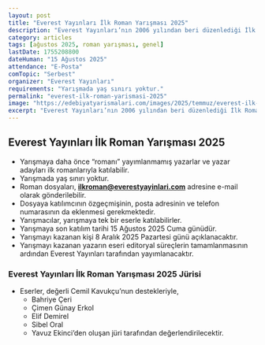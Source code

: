 ```yaml
---
layout: post
title: "Everest Yayınları İlk Roman Yarışması 2025"
description: "Everest Yayınları’nın 2006 yılından beri düzenlediği İlk Roman Yarışması’nın bu yılki başvuruları başladı"
category: articles
tags: [ağustos 2025, roman yarışması, genel]
lastDate: 1755208800
dateHuman: "15 Ağustos 2025"
attendance: "E-Posta"
comTopic: "Serbest"
organizer: "Everest Yayınları"
requirements: "Yarışmada yaş sınırı yoktur."
permalink: "everest-ilk-roman-yarismasi-2025"
image: "https://edebiyatyarismalari.com/images/2025/temmuz/everest-ilk-roman-yarismasi.jpg"
excerpt: "Everest Yayınları’nın 2006 yılından beri düzenlediği İlk Roman Yarışması’nın bu yılki başvuruları başladı"
---
```


## Everest Yayınları İlk Roman Yarışması 2025

- Yarışmaya daha önce “romanı” yayımlanmamış yazarlar ve yazar adayları ilk romanlarıyla katılabilir.
- Yarışmada yaş sınırı yoktur.
- Roman dosyaları, **ilkroman@everestyayinlari.com** adresine e-mail olarak gönderilebilir.
- Dosyaya katılımcının özgeçmişinin, posta adresinin ve telefon numarasının da eklenmesi gerekmektedir.
- Yarışmacılar, yarışmaya tek bir eserle katılabilirler.
- Yarışmaya son katılım tarihi 15 Ağustos 2025 Cuma günüdür.
- Yarışmayı kazanan kişi 8 Aralık 2025 Pazartesi günü açıklanacaktır.
- Yarışmayı kazanan yazarın eseri editoryal süreçlerin tamamlanmasının ardından Everest Yayınları tarafından yayımlanacaktır.

### Everest Yayınları İlk Roman Yarışması 2025 Jürisi
- Eserler, değerli Cemil Kavukçu’nun destekleriyle, 
    - Bahriye Çeri
    - Çimen Günay Erkol
    - Elif Demirel
    - Sibel Oral
    - Yavuz Ekinci’den oluşan jüri tarafından değerlendirilecektir.
 